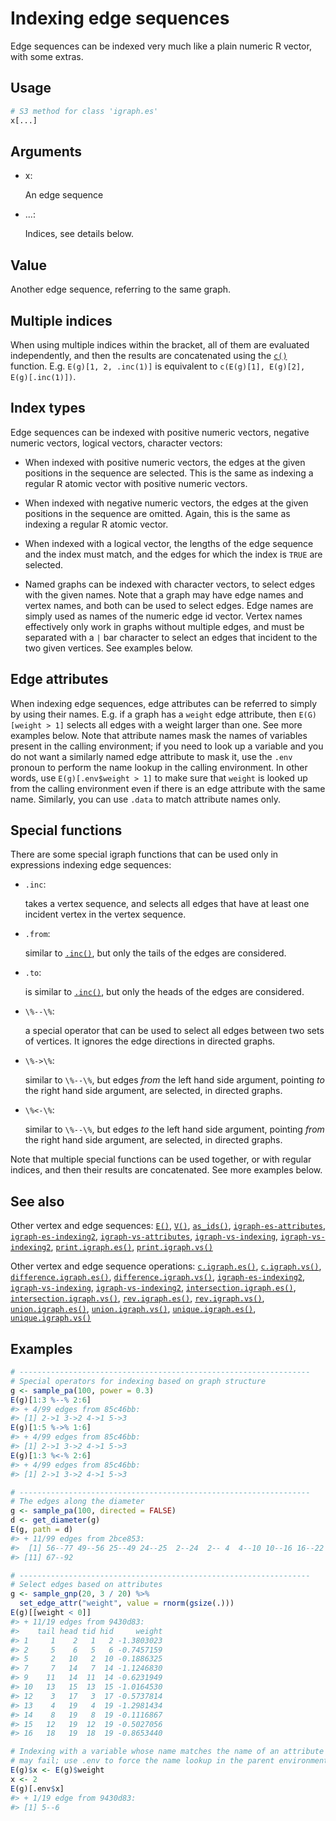 # Indexing edge sequences

Edge sequences can be indexed very much like a plain numeric R vector,
with some extras.

## Usage

``` r
# S3 method for class 'igraph.es'
x[...]
```

## Arguments

- x:

  An edge sequence

- ...:

  Indices, see details below.

## Value

Another edge sequence, referring to the same graph.

## Multiple indices

When using multiple indices within the bracket, all of them are
evaluated independently, and then the results are concatenated using the
[`c()`](https://rdrr.io/r/base/c.html) function. E.g.
`E(g)[1, 2, .inc(1)]` is equivalent to
`c(E(g)[1], E(g)[2], E(g)[.inc(1)])`.

## Index types

Edge sequences can be indexed with positive numeric vectors, negative
numeric vectors, logical vectors, character vectors:

- When indexed with positive numeric vectors, the edges at the given
  positions in the sequence are selected. This is the same as indexing a
  regular R atomic vector with positive numeric vectors.

- When indexed with negative numeric vectors, the edges at the given
  positions in the sequence are omitted. Again, this is the same as
  indexing a regular R atomic vector.

- When indexed with a logical vector, the lengths of the edge sequence
  and the index must match, and the edges for which the index is `TRUE`
  are selected.

- Named graphs can be indexed with character vectors, to select edges
  with the given names. Note that a graph may have edge names and vertex
  names, and both can be used to select edges. Edge names are simply
  used as names of the numeric edge id vector. Vertex names effectively
  only work in graphs without multiple edges, and must be separated with
  a `|` bar character to select an edges that incident to the two given
  vertices. See examples below.

## Edge attributes

When indexing edge sequences, edge attributes can be referred to simply
by using their names. E.g. if a graph has a `weight` edge attribute,
then `E(G)[weight > 1]` selects all edges with a weight larger than one.
See more examples below. Note that attribute names mask the names of
variables present in the calling environment; if you need to look up a
variable and you do not want a similarly named edge attribute to mask
it, use the `.env` pronoun to perform the name lookup in the calling
environment. In other words, use `E(g)[.env$weight > 1]` to make sure
that `weight` is looked up from the calling environment even if there is
an edge attribute with the same name. Similarly, you can use `.data` to
match attribute names only.

## Special functions

There are some special igraph functions that can be used only in
expressions indexing edge sequences:

- `.inc`:

  takes a vertex sequence, and selects all edges that have at least one
  incident vertex in the vertex sequence.

- `.from`:

  similar to
  [`.inc()`](https://r.igraph.org/reference/inside-square-error.md), but
  only the tails of the edges are considered.

- `.to`:

  is similar to
  [`.inc()`](https://r.igraph.org/reference/inside-square-error.md), but
  only the heads of the edges are considered.

- `\%--\%`:

  a special operator that can be used to select all edges between two
  sets of vertices. It ignores the edge directions in directed graphs.

- `\%->\%`:

  similar to `\%--\%`, but edges *from* the left hand side argument,
  pointing *to* the right hand side argument, are selected, in directed
  graphs.

- `\%<-\%`:

  similar to `\%--\%`, but edges *to* the left hand side argument,
  pointing *from* the right hand side argument, are selected, in
  directed graphs.

Note that multiple special functions can be used together, or with
regular indices, and then their results are concatenated. See more
examples below.

## See also

Other vertex and edge sequences:
[`E()`](https://r.igraph.org/reference/E.md),
[`V()`](https://r.igraph.org/reference/V.md),
[`as_ids()`](https://r.igraph.org/reference/as_ids.md),
[`igraph-es-attributes`](https://r.igraph.org/reference/igraph-es-attributes.md),
[`igraph-es-indexing2`](https://r.igraph.org/reference/igraph-es-indexing2.md),
[`igraph-vs-attributes`](https://r.igraph.org/reference/igraph-vs-attributes.md),
[`igraph-vs-indexing`](https://r.igraph.org/reference/igraph-vs-indexing.md),
[`igraph-vs-indexing2`](https://r.igraph.org/reference/igraph-vs-indexing2.md),
[`print.igraph.es()`](https://r.igraph.org/reference/print.igraph.es.md),
[`print.igraph.vs()`](https://r.igraph.org/reference/print.igraph.vs.md)

Other vertex and edge sequence operations:
[`c.igraph.es()`](https://r.igraph.org/reference/c.igraph.es.md),
[`c.igraph.vs()`](https://r.igraph.org/reference/c.igraph.vs.md),
[`difference.igraph.es()`](https://r.igraph.org/reference/difference.igraph.es.md),
[`difference.igraph.vs()`](https://r.igraph.org/reference/difference.igraph.vs.md),
[`igraph-es-indexing2`](https://r.igraph.org/reference/igraph-es-indexing2.md),
[`igraph-vs-indexing`](https://r.igraph.org/reference/igraph-vs-indexing.md),
[`igraph-vs-indexing2`](https://r.igraph.org/reference/igraph-vs-indexing2.md),
[`intersection.igraph.es()`](https://r.igraph.org/reference/intersection.igraph.es.md),
[`intersection.igraph.vs()`](https://r.igraph.org/reference/intersection.igraph.vs.md),
[`rev.igraph.es()`](https://r.igraph.org/reference/rev.igraph.es.md),
[`rev.igraph.vs()`](https://r.igraph.org/reference/rev.igraph.vs.md),
[`union.igraph.es()`](https://r.igraph.org/reference/union.igraph.es.md),
[`union.igraph.vs()`](https://r.igraph.org/reference/union.igraph.vs.md),
[`unique.igraph.es()`](https://r.igraph.org/reference/unique.igraph.es.md),
[`unique.igraph.vs()`](https://r.igraph.org/reference/unique.igraph.vs.md)

## Examples

``` r
# -----------------------------------------------------------------
# Special operators for indexing based on graph structure
g <- sample_pa(100, power = 0.3)
E(g)[1:3 %--% 2:6]
#> + 4/99 edges from 85c46bb:
#> [1] 2->1 3->2 4->1 5->3
E(g)[1:5 %->% 1:6]
#> + 4/99 edges from 85c46bb:
#> [1] 2->1 3->2 4->1 5->3
E(g)[1:3 %<-% 2:6]
#> + 4/99 edges from 85c46bb:
#> [1] 2->1 3->2 4->1 5->3

# -----------------------------------------------------------------
# The edges along the diameter
g <- sample_pa(100, directed = FALSE)
d <- get_diameter(g)
E(g, path = d)
#> + 11/99 edges from 2bce853:
#>  [1] 56--77 49--56 25--49 24--25  2--24  2-- 4  4--10 10--16 16--22 22--67
#> [11] 67--92

# -----------------------------------------------------------------
# Select edges based on attributes
g <- sample_gnp(20, 3 / 20) %>%
  set_edge_attr("weight", value = rnorm(gsize(.)))
E(g)[[weight < 0]]
#> + 11/19 edges from 9430d83:
#>    tail head tid hid     weight
#> 1     1    2   1   2 -1.3803023
#> 2     5    6   5   6 -0.7457159
#> 5     2   10   2  10 -0.1886325
#> 7     7   14   7  14 -1.1246830
#> 9    11   14  11  14 -0.6231949
#> 10   13   15  13  15 -1.0164530
#> 12    3   17   3  17 -0.5737814
#> 13    4   19   4  19 -1.2981434
#> 14    8   19   8  19 -0.1116867
#> 15   12   19  12  19 -0.5027056
#> 16   18   19  18  19 -0.8653440

# Indexing with a variable whose name matches the name of an attribute
# may fail; use .env to force the name lookup in the parent environment
E(g)$x <- E(g)$weight
x <- 2
E(g)[.env$x]
#> + 1/19 edge from 9430d83:
#> [1] 5--6
```
